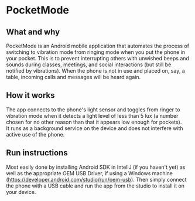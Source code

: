 # PocketMode
## What and why ##
PocketMode is an Android mobile application that automates the process of switching to vibration mode from ringing mode when you put the phone in your pocket. This is to prevent interrupting others with unwished beeps and sounds during classes, meetings, and social interactions (but still be notified by vibrations). When the phone is not in use and placed on, say, a table, incoming calls and messages will be heard again.

## How it works ##
The app connects to the phone's light sensor and toggles from ringer to vibration mode when it detects a light level of less than 5 lux (a number chosen for no other reason than that it appears low enough for pockets).   
It runs as a background service on the device and does not interfere with active use of the phone.

## Run instructions ##
Most easily done by installing Android SDK in IntellJ (if you haven't yet) as well as the appropriate OEM USB Driver, if using a Windows machine (https://developer.android.com/studio/run/oem-usb).
Then simply connect the phone with a USB cable and run the app from the studio to install it on your device.
